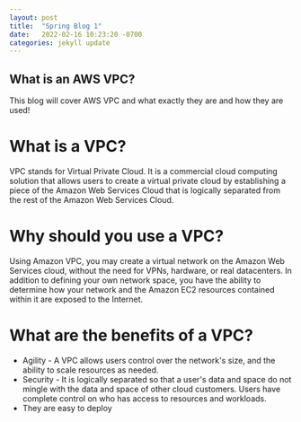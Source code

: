 ```yaml
---
layout: post
title:  "Spring Blog 1"
date:   2022-02-16 10:23:20 -0700
categories: jekyll update
---
```

## What is an AWS VPC?
This blog will cover AWS VPC and what exactly they are and how they are used!

# What is a VPC?
VPC stands for Virtual Private Cloud. It is a commercial cloud computing solution that allows users to create a virtual private cloud by establishing a piece of the Amazon Web Services Cloud that is logically separated from the rest of the Amazon Web Services Cloud.

# Why should you use a VPC?
Using Amazon VPC, you may create a virtual network on the Amazon Web Services cloud, without the need for VPNs, hardware, or real datacenters. In addition to defining your own network space, you have the ability to determine how your network and the Amazon EC2 resources contained within it are exposed to the Internet.

# What are the benefits of a VPC?
* Agility - A VPC allows users control over the network's size, and the ability to scale resources as needed. 
* Security - It is logically separated so that a user's data and space do not mingle with the data and space of other cloud customers. Users have complete control on who has access to resources and workloads.
* They are easy to deploy 